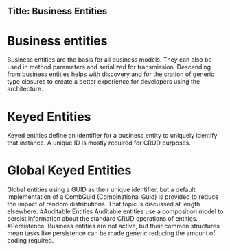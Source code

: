 ﻿Title: Business Entities
---
# Business entities

Business entities are the basis for all business models. They can also be used in method parameters and serialized for transmission. Descending from business entities helps with discovery and for the cration of generic type closures to create a better experience for developers using the architecture.

# Keyed Entities
Keyed entities define an identifier for a business entity to uniquely identify that instance. A unique ID is mostly required for CRUD purposes.
# Global Keyed Entities
Global entities using a GUID as their unique identifier, but a default implementation of a CombGuid (Combinational Guid) is provided to reduce the impact of random distributions. That topic is discussed at length elsewhere.
#Auditable Entities
Auditable entities use a composition model to persist information about the standard CRUD operations of entities.
#Persistence.
Business entities are not active, but their common structures mean tasks like persistence can be made generic reducing the amount of coding required.
